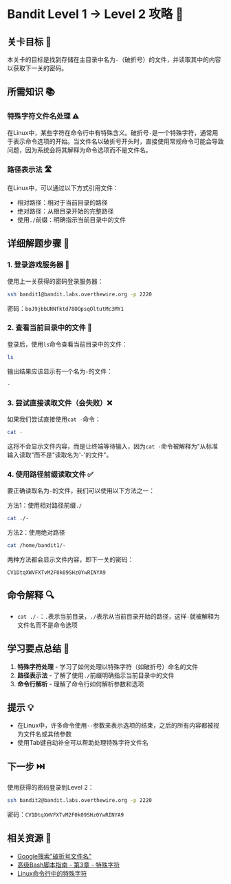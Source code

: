 # Bandit Level 1 → Level 2 攻略 🔄

## 关卡目标 🎯

本关卡的目标是找到存储在主目录中名为`-`（破折号）的文件，并读取其中的内容以获取下一关的密码。

## 所需知识 📚

### 特殊字符文件名处理 ⚠️

在Linux中，某些字符在命令行中有特殊含义。破折号`-`是一个特殊字符，通常用于表示命令选项的开始。当文件名以破折号开头时，直接使用常规命令可能会导致问题，因为系统会将其解释为命令选项而不是文件名。

### 路径表示法 🛣️

在Linux中，可以通过以下方式引用文件：
- 相对路径：相对于当前目录的路径
- 绝对路径：从根目录开始的完整路径
- 使用`./`前缀：明确指示当前目录中的文件

## 详细解题步骤 📝

### 1. 登录游戏服务器 🔐

使用上一关获得的密码登录服务器：

```bash
ssh bandit1@bandit.labs.overthewire.org -p 2220
```

密码：`boJ9jbbUNNfktd78OOpsqOltutMc3MY1`

### 2. 查看当前目录中的文件 👀

登录后，使用`ls`命令查看当前目录中的文件：

```bash
ls
```

输出结果应该显示有一个名为`-`的文件：

```
-
```

### 3. 尝试直接读取文件（会失败）❌

如果我们尝试直接使用`cat -`命令：

```bash
cat -
```

这将不会显示文件内容，而是让终端等待输入，因为`cat -`命令被解释为"从标准输入读取"而不是"读取名为'-'的文件"。

### 4. 使用路径前缀读取文件 ✅

要正确读取名为`-`的文件，我们可以使用以下方法之一：

方法1：使用相对路径前缀`./`

```bash
cat ./-
```

方法2：使用绝对路径

```bash
cat /home/bandit1/-
```

两种方法都会显示文件内容，即下一关的密码：

```
CV1DtqXWVFXTvM2F0k09SHz0YwRINYA9
```

## 命令解释 🔍

- `cat ./-`：`.`表示当前目录，`./`表示从当前目录开始的路径，这样`-`就被解释为文件名而不是命令选项

## 学习要点总结 📌

1. **特殊字符处理** - 学习了如何处理以特殊字符（如破折号）命名的文件
2. **路径表示法** - 了解了使用`./`前缀明确指示当前目录中的文件
3. **命令行解析** - 理解了命令行如何解析参数和选项

## 提示 💡

- 在Linux中，许多命令使用`--`参数来表示选项的结束，之后的所有内容都被视为文件名或其他参数
- 使用Tab键自动补全可以帮助处理特殊字符文件名

## 下一步 ⏭️

使用获得的密码登录到Level 2：

```bash
ssh bandit2@bandit.labs.overthewire.org -p 2220
```

密码：`CV1DtqXWVFXTvM2F0k09SHz0YwRINYA9`

## 相关资源 🔗

- [Google搜索"破折号文件名"](https://www.google.com/search?q=dashed+filename)
- [高级Bash脚本指南 - 第3章 - 特殊字符](http://tldp.org/LDP/abs/html/special-chars.html)
- [Linux命令行中的特殊字符](https://www.howtogeek.com/439199/15-special-characters-you-need-to-know-for-bash/)

